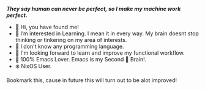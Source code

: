   

***They say human can never be perfect, so I make my machine work perfect.***

- 👋 Hi, you have found me!
- 👀 I’m interested in Learning. I mean it in every way. My brain doesnt stop thinking or tinkering on my area of interests.
- 🌱 I don't know any programming language.
- 📗 I'm looking forward to learn and improve my functional workflow.
- 💜 100% Emacs Lover. Emacs is my Second 🧠 Brain!.
- ❄️ NixOS User.

Bookmark this, cause in future this will turn out to be alot improved!
